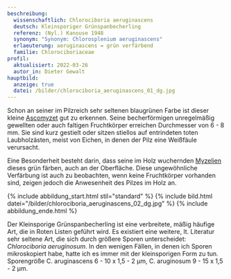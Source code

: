 ```yaml
---
beschreibung:
  wissenschaftlich: Chlorociboria aeruginascens
  deutsch: Kleinsporiger Grünspanbecherling
  referenz: (Nyl.) Kanouse 1948
  synonym: "Synonym: Chlorosplenium aeruginascens"
  erlaeuterung: aeruginascens = grün verfärbend
  familie: Chlorociboriaceae
profil:
  aktualisiert: 2022-03-26
  autor_in: Dieter Gewalt
hauptbild:
  anzeige: true
  datei: /bilder/chlorociboria_aeruginascens_01_dg.jpg
---
```

Schon an seiner im Pilzreich sehr seltenen blaugrünen Farbe ist dieser kleine [Ascomyzet](<Ascomyzeten "Glossar">) gut zu erkennen. Seine becherförmigen unregelmäßig gewellten oder auch faltigen Fruchtkörper erreichen Durchmesser von 6 - 8 mm. Sie sind kurz gestielt oder sitzen stiellos auf entrindeten toten Laubholzästen, meist von Eichen, in denen der Pilz eine Weißfäule verursacht.

Eine Besonderheit besteht darin, dass seine im Holz wuchernden [Myzelien](<Myzel "Glossar">) dieses grün färben, auch an der Oberfläche. Diese ungewöhnliche Verfärbung ist auch zu beobachten, wenn keine Fruchtkörper vorhanden sind, zeigen jedoch die Anwesenheit des Pilzes im Holz an.

{% include abbildung_start.html stil="standard" %}
{% include bild.html datei="/bilder/chlorociboria_aeruginascens_02_dg.jpg" %}
{% include abbildung_ende.html %}

Der Kleinsporige Grünspanbecherling ist eine verbreitete, mäßig häufige Art, die in Roten Listen geführt wird. Es existiert eine weitere, lt. Literatur sehr seltene Art, die sich durch größere Sporen unterscheidet: *Chlorociboria aeruginosum*. In den wenigen Fällen, in denen ich Sporen mikroskopiert habe, hatte ich es immer mit der kleinsporigen Form zu tun. Sporengröße C. aruginascens 6 - 10 x 1,5 - 2 µm, C. aruginosum 9 - 15 x 1,5 - 2 µm.